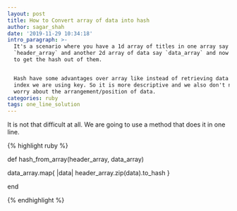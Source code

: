 ```yaml
---
layout: post
title: How to Convert array of data into hash
author: sagar_shah
date: '2019-11-29 10:34:18'
intro_paragraph: >-
  It's a scenario where you have a 1d array of titles in one array say
  `header_array` and another 2d array of data say `data_array` and now you want
  to get the hash out of them.


  Hash have some advantages over array like instead of retrieving data using
  index we are using key. So it is more descriptive and we also don't need to
  worry about the arrangement/position of data.
categories: ruby
tags: one_line_solution
---
```

It is not that difficult at all. We are going to use a method that does it in one line.

{%  highlight ruby %}

def hash_from_array(header_array, data_array)

  data_array.map{ |data| header_array.zip(data).to_hash }

end

{% endhighlight %}
